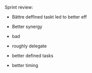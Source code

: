 Sprint review:
* Bättre deffined taskt led to better eff
* Better synergy

* bad
* roughly delegate
* better defined tasks

* better timing

